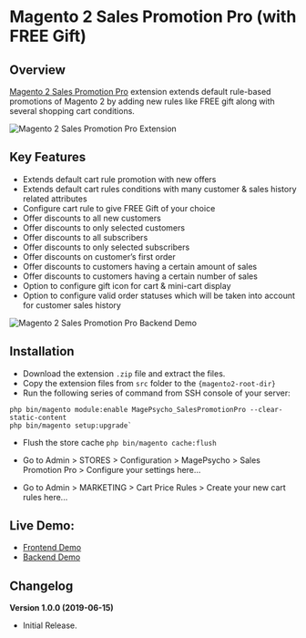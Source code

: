 # Magento 2 Sales Promotion Pro (with FREE Gift)

## Overview
[Magento 2 Sales Promotion Pro](https://www.magepsycho.com/magento2-sales-promotion-pro-free-gift.html) extension extends default rule-based promotions of Magento 2 by adding new rules like FREE gift along with several shopping cart conditions.

![Magento 2 Sales Promotion Pro Extension](https://www.magepsycho.com/media/catalog/product/cache/207e23213cf636ccdef205098cf3c8a3/m/a/magento2-sales-promotion-pro-450x450.png)

## Key Features
* Extends default cart rule promotion with new offers
* Extends default cart rules conditions with many customer & sales history related attributes
* Configure cart rule to give FREE Gift of your choice
* Offer discounts to all new customers
* Offer discounts to only selected customers
* Offer discounts to all subscribers
* Offer discounts to only selected subscribers
* Offer discounts on customer’s first order
* Offer discounts to customers having a certain amount of sales
* Offer discounts to customers having a certain number of sales
* Option to configure gift icon for cart & mini-cart display
* Option to configure valid order statuses which will be taken into account for customer sales history
    
![Magento 2 Sales Promotion Pro Backend Demo](http://g.recordit.co/1q1h41WZW8.gif)
    
## Installation
* Download the extension `.zip` file and extract the files.
* Copy the extension files from `src` folder to the `{magento2-root-dir}`
* Run the following series of command from SSH console of your server:
```
php bin/magento module:enable MagePsycho_SalesPromotionPro --clear-static-content
php bin/magento setup:upgrade`
```
* Flush the store cache
`php bin/magento cache:flush`
* Go to Admin > STORES > Configuration > MagePsycho > Sales Promotion Pro > Configure your settings here...

* Go to Admin > MARKETING > Cart Price Rules > Create your new cart rules here...

## Live Demo:
* [Frontend Demo](http://m2default.mage-expo.com/)  
* [Backend Demo](http://m2default.mage-expo.com/admin_m2demo/)

## Changelog
**Version 1.0.0 (2019-06-15)**
    
* Initial Release.    
